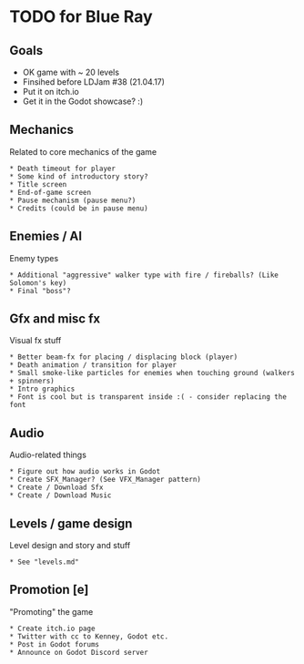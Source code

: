 # TODO for Blue Ray

## Goals 
* OK game with ~ 20 levels
* Finsihed before LDJam #38 (21.04.17)
* Put it on itch.io
* Get it in the Godot showcase? :)

## Mechanics
Related to core mechanics of the game

	* Death timeout for player
	* Some kind of introductory story?
	* Title screen
	* End-of-game screen
	* Pause mechanism (pause menu?)
	* Credits (could be in pause menu)

## Enemies / AI
Enemy types

	* Additional "aggressive" walker type with fire / fireballs? (Like Solomon's key)
	* Final "boss"?

## Gfx and misc fx
Visual fx stuff

	* Better beam-fx for placing / displacing block (player)
	* Death animation / transition for player
	* Small smoke-like particles for enemies when touching ground (walkers + spinners)
	* Intro graphics
	* Font is cool but is transparent inside :( - consider replacing the font

## Audio
Audio-related things

	* Figure out how audio works in Godot
	* Create SFX_Manager? (See VFX_Manager pattern)
	* Create / Download Sfx
	* Create / Download Music

## Levels / game design
Level design and story and stuff

	* See "levels.md"

## Promotion [e]
"Promoting" the game

	* Create itch.io page
	* Twitter with cc to Kenney, Godot etc.
	* Post in Godot forums
	* Announce on Godot Discord server